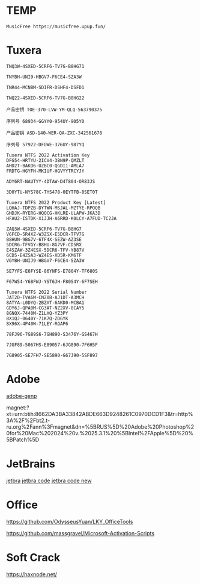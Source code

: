 # TEMP
```text
MusicFree https://musicfree.upup.fun/
```

# Tuxera
```
TNQ3W-4SXED-5CRF6-TV7G-B8HG71

TNYBH-UNI9-HBGV7-F6CE4-SZA3W

TNR44-MCNBM-SDIFR-DSHF4-DSFD1

TNQ22-4SXED-5CRF6-TV7G-B8HG22

产品密钥 TOE-370-LVW-YM-QLQ-563790375 

序列号 68934-GGYY0-954UY-905Y0

产品密钥 ASD-140-WER-QA-ZXC-342561678

序列号 57922-DFGWE-376UY-987YQ

Tuxera NTFS 2022 Activation Key
DFG54-HRTYU-2ICV4-3BN9P-QMZLT
AHD2T-BAKD6-UZBC0-QGDI1-AMLA7
FRDTG-HGYFH-MKIUF-HGVYYTRCYJY

ADY6RT-NAUTYY-4DTAW-D4T804-OR83JS

3D0YTU-NYS78C-TYS478-0EYTFB-8SET0T

Tuxera NTFS 2022 Product Key [Latest]
LQHAJ-TDPZB-DYTWN-MSJAL-MZTYE-RPOQB
GHDJK-RYERG-HQOCG-HKLRE-ULAPW-JKA3D
HFAU2-ISTDK-X1JJH-A6RRD-K0LCY-A7FUD-TC2JA

ZAQ3W-4SXED-5CRF6-TV7G-B8HG7
V6FCD-5R4XZ-W3ZSX-E5DCR-TFV7G
B8HUN-9BG7V-6TF4X-SEZW-AZ3SE
5DCR6-TFVGY-B8HU-8G7VF-CD5RX
E4SZAW-3Z4ESX-5DCR6-TFV-YB87V
6CD5-E4ZSA3-WZ4ES-XD5R-KM6TF
VGYBH-UNIJ9-HBGV7-F6CE4-SZA3W

SE7YFS-E6FYSE-86YNFS-E7804Y-TF680S

F67W54-Y68FWJ-YST6JH-F80S4Y-6F7SEH

Tuxera NTFS 2022 Serial Number
JAT2D-TVA6M-CNZ0B-AJ1DT-A3MCH
8ATYA-L0DYQ-2BZXT-6AKD0-MCBA1
GDY6J-QPA0M-CG3AT-NZ2XV-8CAY5
8GNQX-7440M-Z1LXQ-YZ3PY
8X1QJ-0640Y-71K7Q-ZDGYK
8X96X-4P40W-71LEY-RGAP6

78FJ96-7G89S6-7GH890-S3476Y-GS467H

7JGF89-5067HS-E89057-6JG890-7F6H5F

7G8905-SE7FH7-SE5890-G67J90-5SF897

```
# Adobe
[adobe-genp](https://www.cybermania.ws/apps/adobe-genp/)

magnet:?xt=urn:btih:8662DA3BA33842ABDE663D9248261C0970DCD1F3&tr=http%3A%2F%2Fbt2.t-ru.org%2Fann%3Fmagnet&dn=%5BRUS%5D%20Adobe%20Photoshop%20for%20Mac%202024%20v.%2025.3.1%20%5BIntel%2FApple%5D%20%5BPatch%5D

# JetBrains
[jetbra](https://3.jetbra.in/)
[jetbra code](http://jets.idejihuo.com/)
[jetbra code new](http://jets.idejihuo.com/v2/)

# Office
https://github.com/OdysseusYuan/LKY_OfficeTools

https://github.com/massgravel/Microsoft-Activation-Scripts
# Soft Crack
https://haxnode.net/
